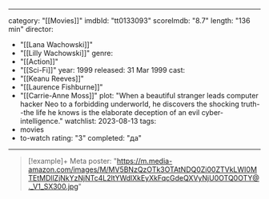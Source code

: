 
---
category: "[[Movies]]"
imdbId: "tt0133093"
scoreImdb: "8.7"
length: "136 min"
director: 
  - "[[Lana Wachowski]]"
  - "[[Lilly Wachowski]]"
genre: 
  - "[[Action]]"
  - "[[Sci-Fi]]"
year: 1999
released: 31 Mar 1999
cast: 
  - "[[Keanu Reeves]]"
  - "[[Laurence Fishburne]]"
  - "[[Carrie-Anne Moss]]"
plot: "When a beautiful stranger leads computer hacker Neo to a forbidding underworld, he discovers the shocking truth--the life he knows is the elaborate deception of an evil cyber-intelligence."
watchlist: 2023-08-13
tags: 
  - movies
  - to-watch
rating: "3"
completed: "да"
---

> [!example]+ Meta
> poster: "https://m.media-amazon.com/images/M/MV5BNzQzOTk3OTAtNDQ0Zi00ZTVkLWI0MTEtMDllZjNkYzNjNTc4L2ltYWdlXkEyXkFqcGdeQXVyNjU0OTQ0OTY@._V1_SX300.jpg"
